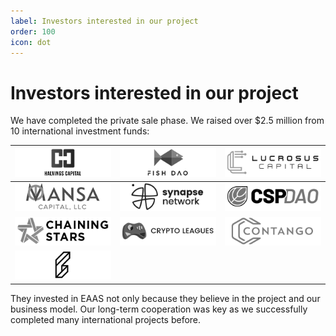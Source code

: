 ```yaml
---
label: Investors interested in our project
order: 100
icon: dot
---
```


# Investors interested in our project

We have completed the private sale phase. We raised over $2.5 million from 10 international investment funds:

[![](/src/investors/logo_halvings_capital.png)](https://halvingscapital.com/) | [![](/src/investors/logo_fish_dao.png)](https://fishdao.io/) | [![](/src/investors/logo_lucrosus_capital.png)](https://www.lucrosus.capital/)
:---:   | :---: | :---:
[![](/src/investors/logo_mansa_capital_llc.png)](http://mansallc.info/) | [![](/src/investors/logo_synapse_network.png)](https://synapse.network/) | [![](/src/investors/logo_cspdao.png)](https://cspdao.network/)
[![](/src/investors/logo_chaining_stars.png)](https://chainingstars.com/) | [![](/src/investors/logo_crypto_leagues.png)](https://cryptoleagues.io/) | [![](/src/investors/logo_contango.png)](https://www.contango.digital/)
[![](/src/investors/logo_fera_capital.png)](https://www.feradao.vc/) |   |

They invested in EAAS not only because they believe in the project and our business model.
Our long-term cooperation was key as we successfully completed many international projects before.